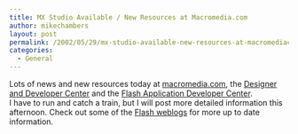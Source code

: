 ```yaml
---
title: MX Studio Available / New Resources at Macromedia.com
author: mikechambers
layout: post
permalink: /2002/05/29/mx-studio-available-new-resources-at-macromediacom/
categories:
  - General
---
```



Lots of news and new resources today at [macromedia.com][1], the [Designer and Developer Center][2] and the [Flash Application Developer Center][3].  
I have to run and catch a train, but I will post more detailed information this afternoon. Check out some of the [Flash weblogs][4] for more up to date information.

 [1]: http://www.macromedia.com/
 [2]: http://www.macromedia.com/desdev/
 [3]: http://www.macromedia.com/desdev/mx/flash/
 [4]: http://radio.weblogs.com/0106797/2002/05/15.html#a83
